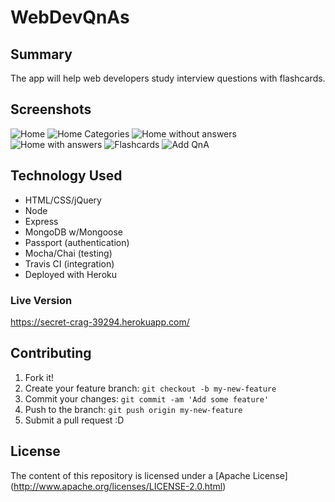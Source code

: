 # WebDevQnAs

## Summary
The app will help web developers study interview questions with flashcards.

## Screenshots
![Home](http://i.imgur.com/PETe5hz.png)
![Home Categories](http://i.imgur.com/qaqmjeD.png)
![Home without answers](http://i.imgur.com/84FDvYc.png)
![Home with answers](http://i.imgur.com/1x4ix2k.png)
![Flashcards](http://i.imgur.com/uvhbiZP.png)
![Add QnA](http://i.imgur.com/7ZMwnlq.png)

## Technology Used
* HTML/CSS/jQuery
* Node
* Express
* MongoDB w/Mongoose
* Passport (authentication)
* Mocha/Chai (testing)
* Travis CI (integration)
* Deployed with Heroku

### Live Version
https://secret-crag-39294.herokuapp.com/

## Contributing

1. Fork it!
2. Create your feature branch: `git checkout -b my-new-feature`
3. Commit your changes: `git commit -am 'Add some feature'`
4. Push to the branch: `git push origin my-new-feature`
5. Submit a pull request :D

## License

The content of this repository is licensed under a [Apache License] (http://www.apache.org/licenses/LICENSE-2.0.html)
